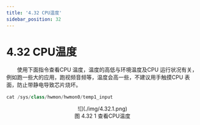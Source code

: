 ```yaml
---
title: '4.32 CPU温度'
sidebar_position: 32
---
```


# 4.32 CPU温度

&emsp;&emsp;使用下面指令查看CPU 温度，温度的高低与环境温度及CPU 运行状况有关，例如跑一些大的应用，跑视频音频等，温度会高一些，不建议用手触摸CPU 表面，防止带静电导致芯片烧坏。

```c#
cat /sys/class/hwmon/hwmon0/temp1_input
```

<center>
![](./img/4.32.1.png)<br />
图 4.32 1 查看CPU温度
</center>




